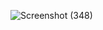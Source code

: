 ![Screenshot (348)](https://user-images.githubusercontent.com/61268484/80910911-b31dbe80-8cbd-11ea-833d-4a0896b3dbfe.png)
